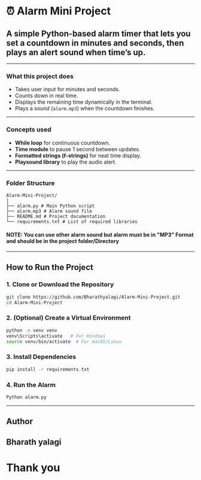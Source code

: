 
# ⏰ Alarm Mini Project

## A simple Python-based alarm timer that lets you set a countdown in **minutes** and **seconds**, then plays an alert sound when time’s up.

---

###  What this project does
- Takes user input for minutes and seconds.
- Counts down in real time.
- Displays the remaining time dynamically in the terminal.
- Plays a sound (`alarm.mp3`) when the countdown finishes.

---

###  Concepts used
- **While loop** for continuous countdown.
- **Time module** to pause 1 second between updates.
- **Formatted strings (f-strings)** for neat time display.
- **Playsound library** to play the audio alert.

---

###  Folder Structure
```
Alarm-Mini-Project/
│
├── alarm.py # Main Python script
├── alarm.mp3 # Alarm sound file
├── README.md # Project documentation
└── requirements.txt # List of required libraries
```
#### NOTE: You can use other alarm sound but alarm must be in "MP3" Format and should be in the project folder/Directory

---

##  How to Run the Project

### 1. Clone or Download the Repository
```bash
git clone https://github.com/Bharathyalagi/Alarm-Mini-Project.git
cd Alarm-Mini-Project
```
### 2. (Optional) Create a Virtual Environment
```bash
python -m venv venv
venv\Scripts\activate   # For Windows
source venv/bin/activate  # For macOS/Linux
```
### 3. Install Dependencies
```bash
pip install -r requirements.txt
```
### 4. Run the Alarm
```bash
Python alarm.py
```
---
## Author 
**Bharath yalagi**
--- 

# Thank you


